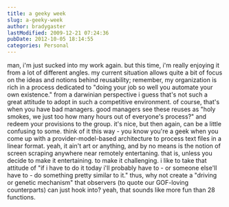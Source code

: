 ```yaml
---
title: a geeky week
slug: a-geeky-week
author: bradygaster
lastModified: 2009-12-21 07:24:36
pubDate: 2012-10-05 18:14:55
categories: Personal
---
```


man, i&apos;m just sucked into my work again. but this time, i&apos;m really enjoying it from a lot of different angles. my current situation allows quite a bit of focus on the ideas and notions behind reusability; remember, my organization is rich in a process
dedicated to &quot;doing your job so well you automate your own existence.&quot; from a darwinian perspective i guess that&apos;s not such a great attitude to adopt in such a competitive environment. of course, that&apos;s when you have bad managers. good managers see these
reuses as &quot;holy smokes, we just too how many hours out of everyone&apos;s process?&quot; and redeem your provisions to the group. it&apos;s nice, but then again, can be a little confusing to some. think of it this way - you know you&apos;re a geek when you come up with a
provider-model-based architecture to process text files in a linear format. yeah, it ain&apos;t art or anything, and by no means is the notion of screen scraping anywhere near remotely entertaning. that is, unless you decide to make it entertaining. to make
it challenging. i like to take that attitude of &quot;if i have to do it today i&apos;ll probably have to - or someone else&apos;ll have to - do something pretty similar to it.&quot; thus, why not create a &quot;driving or genetic mechanism&quot; that observers (to quote our GOF-loving
counterparts) can just hook into? yeah, that sounds like more fun than 28 functions.
